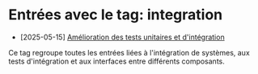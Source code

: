 # Entrées avec le tag: integration

- [2025-05-15] [Amélioration des tests unitaires et d'intégration](../entries/2025-05-15-amelioration-tests-unitaires-integration.md)

Ce tag regroupe toutes les entrées liées à l'intégration de systèmes, aux tests d'intégration et aux interfaces entre différents composants.
